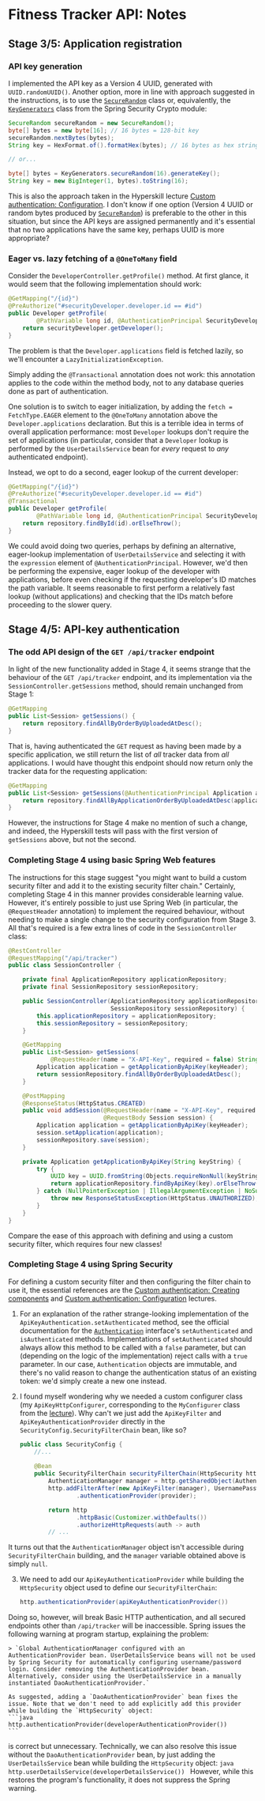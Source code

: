 # Fitness Tracker API: Notes

## Stage 3/5: Application registration

### API key generation

I implemented the API key as a Version 4 UUID, generated with `UUID.randomUUID()`. Another option, more in line with approach suggested in the instructions, is to use the [`SecureRandom`](https://docs.oracle.com/en/java/javase/21/docs/api/java.base/java/security/SecureRandom.html) class or, equivalently, the [`KeyGenerators`](https://docs.spring.io/spring-security/site/docs/current/api/org/springframework/security/crypto/keygen/KeyGenerators.html) class from the Spring Security Crypto module:
```java
SecureRandom secureRandom = new SecureRandom();
byte[] bytes = new byte[16]; // 16 bytes = 128-bit key
secureRandom.nextBytes(bytes);
String key = HexFormat.of().formatHex(bytes); // 16 bytes as hex string

// or...

byte[] bytes = KeyGenerators.secureRandom(16).generateKey();
String key = new BigInteger(1, bytes).toString(16);
```

This is also the approach taken in the Hyperskill lecture [Custom authentication: Configuration](https://hyperskill.org/learn/step/38745#token-generation). I don't know if one option (Version 4 UUID or random bytes produced by [`SecureRandom`](https://docs.oracle.com/en/java/javase/21/docs/api/java.base/java/security/SecureRandom.html)) is preferable to the other in this situation, but since the API keys are assigned permanently and it's essential that no two applications have the same key, perhaps UUID is more appropriate?

### Eager vs. lazy fetching of a `@OneToMany` field

Consider the `DeveloperController.getProfile()` method. At first glance, it would seem that the following implementation should work:
```java
@GetMapping("/{id}")
@PreAuthorize("#securityDeveloper.developer.id == #id")
public Developer getProfile(
        @PathVariable long id, @AuthenticationPrincipal SecurityDeveloper securityDeveloper) {
    return securityDeveloper.getDeveloper();
}
```

The problem is that the `Developer.applications` field is fetched lazily, so we'll encounter a `LazyInitializationException`.

Simply adding the `@Transactional` annotation does not work: this annotation applies to the code within the method body, not to any database queries done as part of authentication.

One solution is to switch to eager initialization, by adding the `fetch = FetchType.EAGER` element to the `@OneToMany` annotation above the `Developer.applications` declaration. But this is a terrible idea in terms of overall application performance: most `Developer` lookups don't require the set of applications (in particular, consider that a `Developer` lookup is performed by the `UserDetailsService` bean for *every* request to *any* authenticated endpoint).

Instead, we opt to do a second, eager lookup of the current developer:
```java
@GetMapping("/{id}")
@PreAuthorize("#securityDeveloper.developer.id == #id")
@Transactional
public Developer getProfile(
        @PathVariable long id, @AuthenticationPrincipal SecurityDeveloper securityDeveloper) {
    return repository.findById(id).orElseThrow();
}
```

We could avoid doing two queries, perhaps by defining an alternative, eager-lookup implementation of `UserDetailsService` and selecting it with the `expression` element of `@AuthenticationPrincipal`. However, we'd then be performing the expensive, eager lookup of the developer with applications, before even checking if the requesting developer's ID matches the path variable. It seems reasonable to first perform a relatively fast lookup (without applications) and checking that the IDs match before proceeding to the slower query.


## Stage 4/5: API-key authentication

### The odd API design of the `GET /api/tracker` endpoint

In light of the new functionality added in Stage 4, it seems strange that the behaviour of the `GET /api/tracker` endpoint, and its implementation via the `SessionController.getSessions` method, should remain unchanged from Stage 1:
```java
@GetMapping
public List<Session> getSessions() {
    return repository.findAllByOrderByUploadedAtDesc();
}
```
That is, having authenticated the `GET` request as having been made by a specific application, we still return the list of *all* tracker data from *all* applications. I would have thought this endpoint should now return only the tracker data for the requesting application:
```java
@GetMapping
public List<Session> getSessions(@AuthenticationPrincipal Application application) {
    return repository.findAllByApplicationOrderByUploadedAtDesc(application);
}
```
However, the instructions for Stage 4 make no mention of such a change, and indeed, the Hyperskill tests will pass with the first version of `getSessions` above, but not the second.

### Completing Stage 4 using basic Spring Web features

The instructions for this stage suggest "you might want to build a custom security filter and add it to the existing security filter chain." Certainly, completing Stage 4 in this manner provides considerable learning value. However, it's entirely possible to just use Spring Web (in particular, the `@RequestHeader` annotation) to implement the required behaviour, without needing to make a single change to the security configuration from Stage 3. All that's required is a few extra lines of code in the `SessionController` class:
```java
@RestController
@RequestMapping("/api/tracker")
public class SessionController {

    private final ApplicationRepository applicationRepository;
    private final SessionRepository sessionRepository;

    public SessionController(ApplicationRepository applicationRepository,
                             SessionRepository sessionRepository) {
        this.applicationRepository = applicationRepository;
        this.sessionRepository = sessionRepository;
    }

    @GetMapping
    public List<Session> getSessions(
            @RequestHeader(name = "X-API-Key", required = false) String keyHeader) {
        Application application = getApplicationByApiKey(keyHeader);
        return sessionRepository.findAllByOrderByUploadedAtDesc();
    }

    @PostMapping
    @ResponseStatus(HttpStatus.CREATED)
    public void addSession(@RequestHeader(name = "X-API-Key", required = false) String keyHeader,
                           @RequestBody Session session) {
        Application application = getApplicationByApiKey(keyHeader);
        session.setApplication(application);
        sessionRepository.save(session);
    }

    private Application getApplicationByApiKey(String keyString) {
        try {
            UUID key = UUID.fromString(Objects.requireNonNull(keyString));
            return applicationRepository.findByApiKey(key).orElseThrow();
        } catch (NullPointerException | IllegalArgumentException | NoSuchElementException e) {
            throw new ResponseStatusException(HttpStatus.UNAUTHORIZED);
        }
    }
}
```
Compare the ease of this approach with defining and using a custom security filter, which requires four new classes!

### Completing Stage 4 using Spring Security

For defining a custom security filter and then configuring the filter chain to use it, the essential references are the [Custom authentication: Creating components](https://hyperskill.org/learn/step/38734) and [Custom authentication: Configuration](https://hyperskill.org/learn/step/38745) lectures.

1. For an explanation of the rather strange-looking implementation of the `ApiKeyAuthentication.setAuthenticated` method, see the official documentation for the [`Authentication`](https://docs.spring.io/spring-security/site/docs/current/api/org/springframework/security/core/Authentication.html) interface's `setAuthenticated` and `isAuthenticated` methods. Implementations of `setAuthenticated` should always allow this method to be called with a `false` parameter, but can (depending on the logic of the implementation) reject calls with a `true` parameter. In our case, `Authentication` objects are immutable, and there's no valid reason to change the authentication status of an existing token: we'd simply create a new one instead.

2. I found myself wondering why we needed a custom configurer class (my `ApiKeyHttpConfigurer`, corresponding to the `MyConfigurer` class from the [lecture](https://hyperskill.org/learn/step/38745#configuring-the-filter-chain)). Why can't we just add the `ApiKeyFilter` and `ApiKeyAuthenticationProvider` directly in the `SecurityConfig.SecurityFilterChain` bean, like so?
    ```java
    public class SecurityConfig {
        //...
        
        @Bean
        public SecurityFilterChain securityFilterChain(HttpSecurity http) throws Exception {
            AuthenticationManager manager = http.getSharedObject(AuthenticationManager.class);
            http.addFilterAfter(new ApiKeyFilter(manager), UsernamePasswordAuthenticationFilter.class)
                    .authenticationProvider(provider);

            return http
                    .httpBasic(Customizer.withDefaults())
                    .authorizeHttpRequests(auth -> auth
            // ...
    ```
It turns out that the `AuthenticationManager` object isn't accessible during `SecurityFilterChain` building, and the `manager` variable obtained above is simply `null`.

3. We need to add our `ApiKeyAuthenticationProvider` while building the `HttpSecurity` object used to define our `SecurityFilterChain`:
    ```java
    http.authenticationProvider(apiKeyAuthenticationProvider())
    ```
Doing so, however, will break Basic HTTP authentication, and all secured endpoints other than `/api/tracker` will be inaccessible. Spring issues the following warning at program startup, explaining the problem:

    > `Global AuthenticationManager configured with an AuthenticationProvider bean. UserDetailsService beans will not be used by Spring Security for automatically configuring username/password login. Consider removing the AuthenticationProvider bean. Alternatively, consider using the UserDetailsService in a manually instantiated DaoAuthenticationProvider.`

    As suggested, adding a `DaoAuthenticationProvider` bean fixes the issue. Note that we don't need to add explicitly add this provider while building the `HttpSecurity` object:
    ```java
    http.authenticationProvider(developerAuthenticationProvider())
    ```
is correct but unnecessary. Technically, we can also resolve this issue without the `DaoAuthenticationProvider` bean, by just adding the `UserDetailsService` bean while building the `HttpSecurity` object:
    ```java
    http.userDetailsService(developerDetailsService())
    ```
However, while this restores the program's functionality, it does not suppress the Spring warning.
